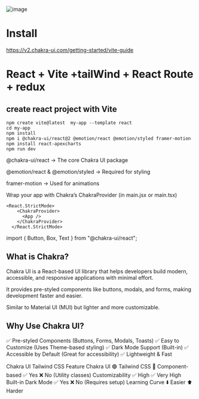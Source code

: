 ![image](https://github.com/user-attachments/assets/8d7666d5-1124-44ca-aaaa-eec5276c2b6e)
# Install 
https://v2.chakra-ui.com/getting-started/vite-guide

# React + Vite +tailWind + React Route + redux
## create react project with Vite
```
npm create vite@latest  my-app --template react
cd my-app
npm install
npm i @chakra-ui/react@2 @emotion/react @emotion/styled framer-motion
npm install react-apexcharts
npm run dev
```
@chakra-ui/react → The core Chakra UI package

@emotion/react & @emotion/styled → Required for styling

framer-motion → Used for animations

Wrap your app with Chakra’s ChakraProvider (in main.jsx or main.tsx)
```
<React.StrictMode>
    <ChakraProvider>
      <App />
    </ChakraProvider>
  </React.StrictMode>
```
import { Button, Box, Text } from "@chakra-ui/react";

## What is Chakra?
Chakra UI is a React-based UI library that helps developers build modern, accessible, and responsive applications with minimal effort.

It provides pre-styled components like buttons, modals, and forms, making development faster and easier.

Similar to Material UI (MUI) but lighter and more customizable.

## Why Use Chakra UI?
✅ Pre-styled Components (Buttons, Forms, Modals, Toasts)
✅ Easy to Customize (Uses Theme-based styling)
✅ Dark Mode Support (Built-in)
✅ Accessible by Default (Great for accessibility)
✅ Lightweight & Fast

Chakra UI                       Tailwind CSS
Feature	Chakra UI 🟢	      Tailwind CSS 🔵
Component-based	✅ Yes	    ❌ No (Utility classes)
Customizability	✅ High	    ✅ Very High
Built-in Dark Mode	✅ Yes	❌ No (Requires setup)
Learning Curve	⬇️ Easier	   ⬆️ Harder





